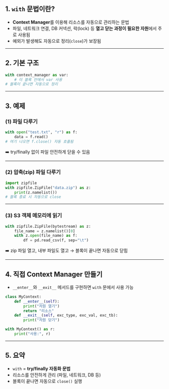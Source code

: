 ## 1. `with` 문법이란?

- **Context Manager**를 이용해 리소스를 자동으로 관리하는 문법
- 파일, 네트워크 연결, DB 커넥션, 락(lock) 등 **열고 닫는 과정이 필요한 자원**에서 주로 사용됨
- 예외가 발생해도 자동으로 정리(`close`)가 보장됨

---

## 2. 기본 구조

```python
with context_manager as var:
    # 이 블록 안에서 var 사용
# 블록이 끝나면 자동으로 정리
```

---

## 3. 예제

### (1) 파일 다루기

```python
with open("test.txt", "r") as f:
    data = f.read()
# 여기 나오면 f.close() 자동 호출됨

```

➡️ try/finally 없이 파일 안전하게 닫을 수 있음

---

### (2) 압축(zip) 파일 다루기

```python
import zipfile
with zipfile.ZipFile("data.zip") as z:
    print(z.namelist())
# 블록 종료 시 자동으로 close

```

---

### (3) S3 객체 메모리에 읽기

```python
with zipfile.ZipFile(bytestream) as z:
    file_name = z.namelist()[0]
    with z.open(file_name) as f:
        df = pd.read_csv(f, sep="\t")

```

➡️ zip 파일 열고, 내부 파일도 열고 → 블록이 끝나면 자동으로 닫힘

---

## 4. 직접 Context Manager 만들기

- `__enter__`와 `__exit__` 메서드를 구현하면 `with` 문에서 사용 가능

```python
class MyContext:
    def __enter__(self):
        print("자원 열기")
        return "리소스"
    def __exit__(self, exc_type, exc_val, exc_tb):
        print("자원 닫기")

with MyContext() as r:
    print("사용:", r)

```

---

## 5. 요약

- `with` = **try/finally 자동화 문법**
- 리소스를 안전하게 관리 (파일, 네트워크, DB 등)
- 블록이 끝나면 자동으로 `close()` 실행

